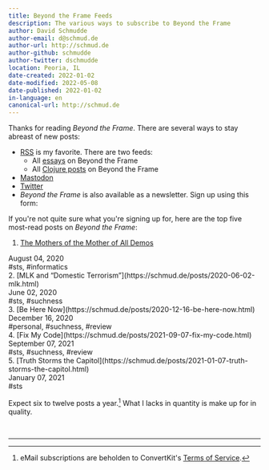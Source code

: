 ```yaml
---
title: Beyond the Frame Feeds
description: The various ways to subscribe to Beyond the Frame
author: David Schmudde
author-email: d@schmud.de
author-url: http://schmud.de
author-github: schmudde
author-twitter: dschmudde
location: Peoria, IL
date-created: 2022-01-02
date-modified: 2022-05-08
date-published: 2022-01-02
in-language: en
canonical-url: http://schmud.de
---
```


Thanks for reading *Beyond the Frame*. There are several ways to stay abreast of new posts:

- <i class="fas fa-rss"></i> <a href="/feed.rss">RSS</a> is my favorite. There are two feeds:
    - All <a href="/feed.rss">essays</a> on Beyond the Frame
    - All <a href="/btf-clojure-feed.rss">Clojure posts</a> on Beyond the Frame
- <i class="fab fa-mastodon"></i> [Mastodon](https://mastodon.social/@schmudde)
- <i class="fab fa-twitter"></i> [Twitter](https://twitter.com/dschmudde)
- <i class="fas fa-envelope"></i> *Beyond the Frame* is also available as a newsletter. Sign up using this form:

<script async data-uid="6bb8abca74" src="https://schmudde.ck.page/6bb8abca74/index.js"></script>

If you're not quite sure what you're signing up for, here are the top five most-read posts on *Beyond the Frame*:


1. [The Mothers of the Mother of All Demos](https://schmud.de/posts/2020-08-04-mother-of-mothers.html)
<div class="f5"><i class="fa fa-calendar mr2"></i> August 04, 2020</div>
<div class="f5"><i class="fa fa-tags mr2"></i> #sts, #informatics</div>
2. [MLK and “Domestic Terrorism”](https://schmud.de/posts/2020-06-02-mlk.html)
<div class="f5"><i class="fa fa-calendar mr2"></i> June 02, 2020</div>
<div class="f5"><i class="fa fa-tags mr2"></i> #sts, #suchness</div>
3. [Be Here Now](https://schmud.de/posts/2020-12-16-be-here-now.html)
<div class="f5"><i class="fa fa-calendar mr2"></i> December 16, 2020</div>
<div class="f5"><i class="fa fa-tags mr2"></i> #personal, #suchness, #review</div>
4. [Fix My Code](https://schmud.de/posts/2021-09-07-fix-my-code.html)
<div class="f5"><i class="fa fa-calendar mr2"></i> September 07, 2021</div>
<div class="f5"><i class="fa fa-tags mr2"></i> #sts, #suchness, #review</div>
5. [Truth Storms the Capitol](https://schmud.de/posts/2021-01-07-truth-storms-the-capitol.html)
<div class="f5"><i class="fa fa-calendar mr2"></i> January 07, 2021</div>
<div class="f5"><i class="fa fa-tags mr2"></i> #sts</div>

Expect six to twelve posts a year.[^tos] What I lacks in quantity is make up for in quality.

[^tos]: eMail subscriptions are beholden to ConvertKit's [Terms of Service](https://convertkit.com/terms).

<br />

---
